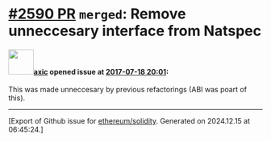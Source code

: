 # [\#2590 PR](https://github.com/ethereum/solidity/pull/2590) `merged`: Remove unneccesary interface from Natspec

#### <img src="https://avatars.githubusercontent.com/u/20340?v=4" width="50">[axic](https://github.com/axic) opened issue at [2017-07-18 20:01](https://github.com/ethereum/solidity/pull/2590):

This was made unneccesary by previous refactorings (ABI was poart of this).




-------------------------------------------------------------------------------



[Export of Github issue for [ethereum/solidity](https://github.com/ethereum/solidity). Generated on 2024.12.15 at 06:45:24.]
